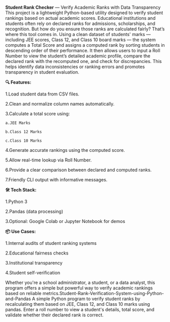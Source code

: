 **Student Rank Checker** — 
Verify Academic Ranks with Data Transparency
This project is a lightweight Python-based utility designed to verify student rankings based on actual academic scores. Educational institutions and students often rely on declared ranks for admissions, scholarships, and recognition. But how do you ensure those ranks are calculated fairly?
That’s where this tool comes in.
Using a clean dataset of students' marks — including JEE scores, Class 12, and Class 10 board marks — the system computes a Total Score and assigns a computed rank by sorting students in descending order of their performance. It then allows users to input a Roll Number to view the student’s detailed academic profile, compare the declared rank with the recomputed one, and check for discrepancies.
This helps identify data inconsistencies or ranking errors and promotes transparency in student evaluation.

**🔍 Features:**

1.Load student data from CSV files.

2.Clean and normalize column names automatically.

3.Calculate a total score using:

    a.JEE Marks
    
    b.Class 12 Marks
    
    c.Class 10 Marks
    
4.Generate accurate rankings using the computed score.

5.Allow real-time lookup via Roll Number.

6.Provide a clear comparison between declared and computed ranks.

7.Friendly CLI output with informative messages.


**🛠️ Tech Stack:**

1.Python 3

2.Pandas (data processing)

3.Optional: Google Colab or Jupyter Notebook for demos


**📦 Use Cases:**

1.Internal audits of student ranking systems

2.Educational fairness checks

3.Institutional transparency

4.Student self-verification


Whether you're a school administrator, a student, or a data analyst, this program offers a simple but powerful way to verify academic rankings based on reliable metrics.Student-Rank-Verification-System-using-Python-and-Pandas
A simple Python program to verify student ranks by recalculating them based on JEE, Class 12, and Class 10 marks using pandas. Enter a roll number to view a student's details, total score, and validate whether their declared rank is correct.
